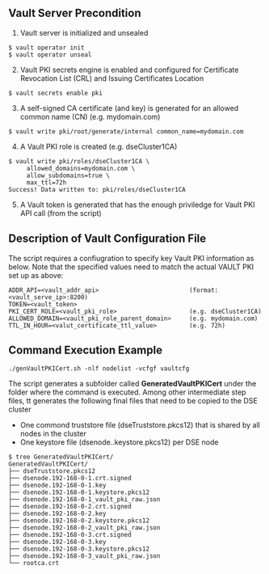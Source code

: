 ## Vault Server Precondition
1. Vault server is initialized and unsealed
```
$ vault operator init
$ vault operator unseal
```
2. Vault PKI secrets engine is enabled and configured for Certificate Revocation List (CRL) and Issuing Certificates Location
```
$ vault secrets enable pki
```
3. A self-signed CA certificate (and key) is generated for an allowed common name (CN) (e.g. mydomain.com)
```
$ vault write pki/root/generate/internal common_name=mydomain.com
```
4. A Vault PKI role is created (e.g. dseCluster1CA)
```
$ vault write pki/roles/dseCluster1CA \
     allowed_domains=mydomain.com \
     allow_subdomains=true \
     max_ttl=72h
Success! Data written to: pki/roles/dseCluster1CA
```
5. A Vault token is generated that has the enough priviledge for Vault PKI API call (from the script)


## Description of Vault Configuration File 

The script requires a confiugration to specify key Vault PKI information as below. Note that the specified values need to match the actual VAULT PKI set up as above:
```
ADDR_API=<vault_addr_api>                         (format: <vault_serve_ip>:8200)
TOKEN=<vault_token>
PKI_CERT_ROLE=<vault_pki_role>                    (e.g. dseCluster1CA)
ALLOWED_DOMAIN=<vault_pki_role_parent_domain>     (e.g. mydomain.com)
TTL_IN_HOUR=<valut_certificate_ttl_value>         (e.g. 72h)
```

## Command Execution Example
```
./genVaultPKICert.sh -nlf nodelist -vcfgf vaultcfg
```

The script generates a subfolder called **GeneratedVaultPKICert** under the folder where the command is executed. Among other intermediate step files, tt generates the following final files that need to be copied to the DSE cluster
* One commond truststore file (dseTruststore.pkcs12) that is shared by all nodes in the cluster
* One keystore file (dsenode.<node-ip>.keystore.pkcs12) per DSE node

```
$ tree GeneratedVaultPKICert/
GeneratedVaultPKICert/
├── dseTruststore.pkcs12
├── dsenode.192-168-0-1.crt.signed
├── dsenode.192-168-0-1.key
├── dsenode.192-168-0-1.keystore.pkcs12
├── dsenode.192-168-0-1_vault_pki_raw.json
├── dsenode.192-168-0-2.crt.signed
├── dsenode.192-168-0-2.key
├── dsenode.192-168-0-2.keystore.pkcs12
├── dsenode.192-168-0-2_vault_pki_raw.json
├── dsenode.192-168-0-3.crt.signed
├── dsenode.192-168-0-3.key
├── dsenode.192-168-0-3.keystore.pkcs12
├── dsenode.192-168-0-3_vault_pki_raw.json
└── rootca.crt
```
